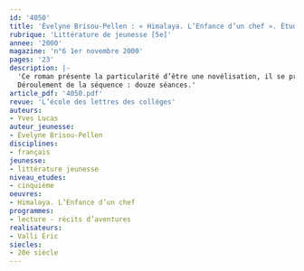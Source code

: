 ```yaml
---
id: '4050'
title: 'Évelyne Brisou-Pellen : « Himalaya. L’Enfance d’un chef ». Étude intégrale'
rubrique: 'Littérature de jeunesse [5e]'
annee: '2000'
magazine: 'n°6 1er novembre 2000'
pages: '23'
description: |-
  'Ce roman présente la particularité d’être une novélisation, il se prête donc à une approche originale qui prend en compte le récit filmique et celui de la romancière. À première vue, on pourrait penser que le travail d’écriture se ramène à une simple transposition du scénario du film. Il n’en est rien – et c’est là l’intérêt de cette étude –, car le point de vue n’est pas le même. Au moment de sa sortie, le film a été présenté dans la presse comme une sorte de « western tibétain ». L’accent a été mis sur la lutte de chefs opposant le vieux Tinlé et le jeune Karma à propos du jour de départ de la caravane. Cette lutte partage le village entre tenants d’une sagesse spirituelle légendaire, incarnée par Tinlé, et partisans d’une attitude plus pragmatique, défendue par Karma, lequel ose braver l’interdiction de Tinlé et les oracles des chefs religieux, les lamas. Cet aspect se retrouve dans le roman, mais ce qu’Évelyne Brisou-Pellen privilégie dans l’histoire c’est « l’enfance d’un chef » : dès les premières lignes, les événements sont rapportés à travers le regard de Tséring, le petit-fils de Tinlé. À l’inverse, dans le film, le jeune garçon a un rôle finalement assez limité.
  Déroulement de la séquence : douze séances.'
article_pdf: '4050.pdf'
revue: 'L’école des lettres des collèges'
auteurs:
- Yves Lucas
auteur_jeunesse:
- Évelyne Brisou-Pellen
disciplines:
- français
jeunesse:
- littérature jeunesse
niveau_etudes:
- cinquième
oeuvres:
- Himalaya. L’Enfance d’un chef
programmes:
- lecture - récits d’aventures
realisateurs:
- Valli Éric
siecles:
- 20e siècle
---
```

